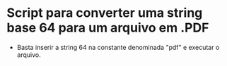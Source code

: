 # Script para converter uma string base 64 para um arquivo em .PDF

- Basta inserir a string 64 na constante denominada "pdf" e executar o arquivo. 
